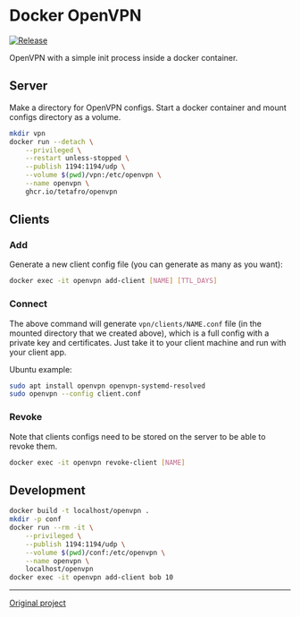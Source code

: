 # Docker OpenVPN

[![Release](https://img.shields.io/github/tag/tetafro/openvpn.svg)](https://github.com/tetafro/openvpn/releases)

OpenVPN with a simple init process inside a docker container.



## Server

Make a directory for OpenVPN configs. Start a docker container and mount
configs directory as a volume.

```sh
mkdir vpn
docker run --detach \
    --privileged \
    --restart unless-stopped \
    --publish 1194:1194/udp \
    --volume $(pwd)/vpn:/etc/openvpn \
    --name openvpn \
    ghcr.io/tetafro/openvpn
```

## Clients

### Add

Generate a new client config file (you can generate as many as you want):

```sh
docker exec -it openvpn add-client [NAME] [TTL_DAYS]
```

### Connect

The above command will generate `vpn/clients/NAME.conf` file (in the mounted
directory that we created above), which is a full config with a private key and
certificates. Just take it to your client machine and run with your client app.

Ubuntu example:

```sh
sudo apt install openvpn openvpn-systemd-resolved
sudo openvpn --config client.conf
```

### Revoke

Note that clients configs need to be stored on the server to be able to revoke
them.

```sh
docker exec -it openvpn revoke-client [NAME]
```

## Development

```sh
docker build -t localhost/openvpn .
mkdir -p conf
docker run --rm -it \
    --privileged \
    --publish 1194:1194/udp \
    --volume $(pwd)/conf:/etc/openvpn \
    --name openvpn \
    localhost/openvpn
docker exec -it openvpn add-client bob 10
```

---

[Original project](https://github.com/jpetazzo/dockvpn)
